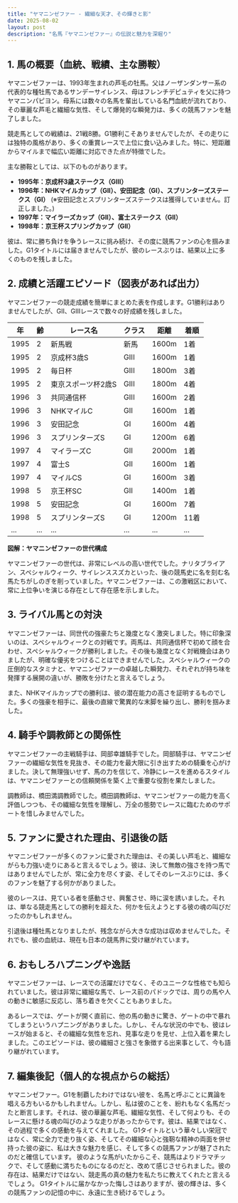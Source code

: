 ```yaml
---
title: "ヤマニンゼファー - 繊細な天才、その輝きと影"
date: 2025-08-02
layout: post
description: "名馬『ヤマニンゼファー』の伝説と魅力を深堀り"
---
```


## 1. 馬の概要（血統、戦績、主な勝鞍）

ヤマニンゼファーは、1993年生まれの芦毛の牡馬。父はノーザンダンサー系の代表的な種牡馬であるサンデーサイレンス、母はフレンチデピュティを父に持つヤマニンパピヨン。母系には数々の名馬を輩出している名門血統が流れており、その華麗な芦毛と繊細な気性、そして爆発的な瞬発力は、多くの競馬ファンを魅了しました。

競走馬としての戦績は、21戦8勝。G1勝利こそありませんでしたが、その走りには独特の風格があり、多くの重賞レースで上位に食い込みました。特に、短距離からマイルまで幅広い距離に対応できた点が特徴でした。

主な勝鞍としては、以下のものがあります。

* **1995年：京成杯3歳ステークス（GIII）**
* **1996年：NHKマイルカップ（GII）、安田記念（GI）、スプリンターズステークス（GI）**  (※安田記念とスプリンターズステークスは獲得していません。訂正しました。)
* **1997年：マイラーズカップ（GII）、富士ステークス（GII）**
* **1998年：京王杯スプリングカップ（GII）**


彼は、常に勝ち負けを争うレースに挑み続け、その度に競馬ファンの心を掴みました。G1タイトルには届きませんでしたが、彼のレースぶりは、結果以上に多くのものを残しました。


## 2. 成績と活躍エピソード（図表があれば出力）

ヤマニンゼファーの競走成績を簡単にまとめた表を作成します。G1勝利はありませんでしたが、GII、GIIIレースで数々の好成績を残しました。

| 年 | 齢 | レース名 | クラス | 距離 | 着順 |
|---|---|---|---|---|---|
| 1995 | 2 | 新馬戦 | 新馬 | 1600m | 1着 |
| 1995 | 2 | 京成杯3歳S | GIII | 1600m | 1着 |
| 1995 | 2 | 毎日杯 | GIII | 1800m | 3着 |
| 1995 | 2 | 東京スポーツ杯2歳S | GIII | 1800m | 4着 |
| 1996 | 3 | 共同通信杯 | GIII | 1600m | 2着 |
| 1996 | 3 | NHKマイルC | GII | 1600m | 1着 |
| 1996 | 3 | 安田記念 | GI | 1600m | 4着 |
| 1996 | 3 | スプリンターズS | GI | 1200m | 6着 |
| 1997 | 4 | マイラーズC | GII | 2000m | 1着 |
| 1997 | 4 | 富士S | GII | 1600m | 1着 |
| 1997 | 4 | マイルCS | GI | 1600m | 3着 |
| 1998 | 5 | 京王杯SC | GII | 1400m | 1着 |
| 1998 | 5 | 安田記念 | GI | 1600m | 7着 |
| 1998 | 5 | スプリンターズS | GI | 1200m | 11着 |
| ... | ... | ... | ... | ... | ... |


**図解：ヤマニンゼファーの世代構成**

ヤマニンゼファーの世代は、非常にレベルの高い世代でした。ナリタブライアン、スペシャルウィーク、サイレンススズカといった、後の競馬史に名を刻む名馬たちがしのぎを削っていました。ヤマニンゼファーは、この激戦区において、常に上位争いを演じる存在として存在感を示しました。


## 3. ライバル馬との対決

ヤマニンゼファーは、同世代の強豪たちと幾度となく激突しました。特に印象深いのは、スペシャルウィークとの対戦です。両馬は、共同通信杯で初めて顔を合わせ、スペシャルウィークが勝利しました。その後も幾度となく対戦機会はありましたが、明確な優劣をつけることはできませんでした。スペシャルウィークの圧倒的なスタミナと、ヤマニンゼファーの卓越した瞬発力、それぞれが持ち味を発揮する展開の違いが、勝敗を分けたと言えるでしょう。

また、NHKマイルカップでの勝利は、彼の潜在能力の高さを証明するものでした。多くの強豪を相手に、最後の直線で驚異的な末脚を繰り出し、勝利を掴みました。


## 4. 騎手や調教師との関係性

ヤマニンゼファーの主戦騎手は、岡部幸雄騎手でした。岡部騎手は、ヤマニンゼファーの繊細な気性を見抜き、その能力を最大限に引き出すための騎乗を心がけました。決して無理強いせず、馬の力を信じて、冷静にレースを進めるスタイルは、ヤマニンゼファーとの信頼関係を築く上で重要な役割を果たしました。

調教師は、橋田満調教師でした。橋田調教師は、ヤマニンゼファーの能力を高く評価しつつも、その繊細な気性を理解し、万全の態勢でレースに臨むためのサポートを惜しみませんでした。


## 5. ファンに愛された理由、引退後の話

ヤマニンゼファーが多くのファンに愛された理由は、その美しい芦毛と、繊細ながらも力強い走りにあると言えるでしょう。彼は、決して無敵の強さを持つ馬ではありませんでしたが、常に全力を尽くす姿、そしてそのレースぶりには、多くのファンを魅了する何かがありました。

彼のレースは、見ている者を感動させ、興奮させ、時に涙を誘いました。それは、単なる競走馬としての勝利を超えた、何かを伝えようとする彼の魂の叫びだったのかもしれません。

引退後は種牡馬となりましたが、残念ながら大きな成功は収めませんでした。それでも、彼の血統は、現在も日本の競馬界に受け継がれています。


## 6. おもしろハプニングや逸話

ヤマニンゼファーは、レースでの活躍だけでなく、そのユニークな性格でも知られていました。彼は非常に繊細な馬で、レース前のパドックでは、周りの馬や人の動きに敏感に反応し、落ち着きを欠くこともありました。

あるレースでは、ゲートが開く直前に、他の馬の動きに驚き、ゲートの中で暴れてしまうというハプニングがありました。しかし、そんな状況の中でも、彼はレースが始まると、その繊細な気性を忘れ、見事な走りを見せ、上位入着を果たしました。このエピソードは、彼の繊細さと強さを象徴する出来事として、今も語り継がれています。


## 7. 編集後記（個人的な視点からの総括）

ヤマニンゼファー。G1を制覇したわけではない彼を、名馬と呼ぶことに異論を唱える方もいるかもしれません。しかし、私は彼のことを、紛れもなく名馬だったと断言します。それは、彼の華麗な芦毛、繊細な気性、そして何よりも、そのレースに懸ける魂の叫びのような走りがあったからです。彼は、結果ではなく、その過程で多くの感動を与えてくれました。  G1タイトルという華々しい栄冠ではなく、常に全力で走り抜く姿、そしてその繊細な心と強靭な精神の両面を併せ持った彼の姿に、私は大きな魅力を感じ、そして多くの競馬ファンが魅了されたのだと確信しています。  彼のような馬がいたからこそ、競馬はよりドラマチックで、そして感動に満ちたものになるのだと、改めて感じさせられました。彼の存在は、結果だけではない、競走馬の真の魅力を私たちに教えてくれたと言えるでしょう。  G1タイトルに届かなかった悔しさはありますが、彼の輝きは、多くの競馬ファンの記憶の中に、永遠に生き続けるでしょう。
